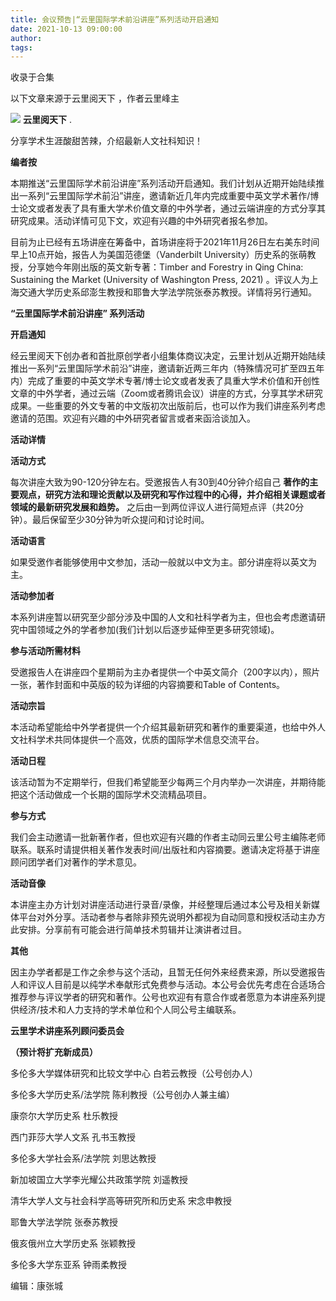 ```yaml
---
title: 会议预告|“云里国际学术前沿讲座”系列活动开启通知
date: 2021-10-13 09:00:00
author: 
tags: 
---
```



收录于合集

以下文章来源于云里阅天下 ，作者云里峰主

![](/images/54/2.png) **云里阅天下** .

分享学术生涯酸甜苦辣，介绍最新人文社科知识！

  

**编者按**

本期推送“云里国际学术前沿讲座”系列活动开启通知。我们计划从近期开始陆续推出一系列“云里国际学术前沿”讲座，邀请新近几年内完成重要中英文学术著作/博士论文或者发表了具有重大学术价值文章的中外学者，通过云端讲座的方式分享其研究成果。活动详情可见下文，欢迎有兴趣的中外研究者报名参加。  

  

目前为止已经有五场讲座在筹备中，首场讲座将于2021年11月26日左右美东时间早上10点开始，报告人为美国范德堡（Vanderbilt
University）历史系的张萌教授，分享她今年刚出版的英文新专著：Timber and Forestry in Qing China:
Sustaining the Market (University of Washington Press, 2021)
。评议人为上海交通大学历史系邱澎生教授和耶鲁大学法学院张泰苏教授。详情将另行通知。

  

 **“云里国际学术前沿讲座” 系列活动**

 **开启通知**

经云里阅天下创办者和首批原创学者小组集体商议决定，云里计划从近期开始陆续推出一系列“云里国际学术前沿”讲座，邀请新近两三年内（特殊情况可扩至四五年内）完成了重要的中英文学术专著/博士论文或者发表了具重大学术价值和开创性文章的中外学者，通过云端（Zoom或者腾讯会议）讲座的方式，分享其学术研究成果。一些重要的外文专著的中文版初次出版前后，也可以作为我们讲座系列考虑邀请的范围。欢迎有兴趣的中外研究者留言或者来函洽谈加入。  

  

 **活动详情**

 **活动方式**

  

每次讲座大致为90-120分钟左右。受邀报告人有30到40分钟介绍自己
**著作的主要观点，研究方法和理论贡献以及研究和写作过程中的心得，并介绍相关课题或者领域的最新研究发展和趋势。**
之后由一到两位评议人进行简短点评（共20分钟）。最后保留至少30分钟为听众提问和讨论时间。

  

 **活动语言**

  

如果受邀作者能够使用中文参加，活动一般就以中文为主。部分讲座将以英文为主。

  

 **活动参加者**

  

本系列讲座暂以研究至少部分涉及中国的人文和社科学者为主，但也会考虑邀请研究中国领域之外的学者参加(我们计划以后逐步延伸至更多研究领域)。

  

 **参与活动所需材料**

  

受邀报告人在讲座四个星期前为主办者提供一个中英文简介（200字以内），照片一张，著作封面和中英版的较为详细的内容摘要和Table of Contents。

  

 **活动宗旨**

  

本活动希望能给中外学者提供一个介绍其最新研究和著作的重要渠道，也给中外人文社科学术共同体提供一个高效，优质的国际学术信息交流平台。

  

 **活动日程**

  

该活动暂为不定期举行，但我们希望能至少每两三个月内举办一次讲座，并期待能把这个活动做成一个长期的国际学术交流精品项目。

  

 **参与方式**

  

我们会主动邀请一批新著作者，但也欢迎有兴趣的作者主动同云里公号主编陈老师联系。联系时请提供相关著作发表时间/出版社和内容摘要。邀请决定将基于讲座顾问团学者们对著作的学术意见。

  

 **活动音像**

  

本讲座主办方计划对讲座活动进行录音/录像，并经整理后通过本公号及相关新媒体平台对外分享。活动者参与者除非预先说明外都视为自动同意和授权活动主办方此安排。分享前有可能会进行简单技术剪辑并让演讲者过目。

  

 **其他**

  

因主办学者都是工作之余参与这个活动，且暂无任何外来经费来源，所以受邀报告人和评议人目前是以纯学术奉献形式免费参与活动。本公号会优先考虑在合适场合推荐参与评议学者的研究和著作。公号也欢迎有有意合作或者愿意为本讲座系列提供经济/技术和人力支持的学术单位和个人同公号主编联系。

  

 **云里学术讲座系列顾问委员会**

 **（预计将扩充新成员）**

多伦多大学媒体研究和比较文学中心 白若云教授（公号创办人）  

  

多伦多大学历史系/法学院 陈利教授（公号创办人兼主编）

  

康奈尔大学历史系 杜乐教授

  

西门菲莎大学人文系 孔书玉教授

  

多伦多大学社会系/法学院 刘思达教授

  

新加坡国立大学李光耀公共政策学院 刘遥教授

  

清华大学人文与社会科学高等研究所和历史系 宋念申教授

  

耶鲁大学法学院 张泰苏教授

  

俄亥俄州立大学历史系 张颖教授

  

多伦多大学东亚系 钟雨柔教授

  

  

编辑：康张城  

